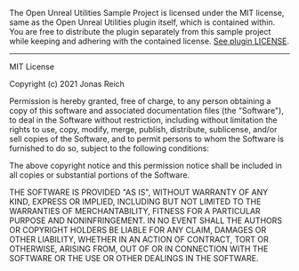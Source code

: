 
The Open Unreal Utilities Sample Project is licensed under the MIT license, same as the Open Unreal Utilities plugin itself, which is contained within.
You are free to distribute the plugin separately from this sample project while keeping and adhering with the contained license.
[See plugin LICENSE](SampleProject/Plugins/OpenUnrealUtilities/LICENSE.md).

----

MIT License

Copyright (c) 2021 Jonas Reich

Permission is hereby granted, free of charge, to any person obtaining a copy
of this software and associated documentation files (the "Software"), to deal
in the Software without restriction, including without limitation the rights
to use, copy, modify, merge, publish, distribute, sublicense, and/or sell
copies of the Software, and to permit persons to whom the Software is
furnished to do so, subject to the following conditions:

The above copyright notice and this permission notice shall be included in all
copies or substantial portions of the Software.

THE SOFTWARE IS PROVIDED "AS IS", WITHOUT WARRANTY OF ANY KIND, EXPRESS OR
IMPLIED, INCLUDING BUT NOT LIMITED TO THE WARRANTIES OF MERCHANTABILITY,
FITNESS FOR A PARTICULAR PURPOSE AND NONINFRINGEMENT. IN NO EVENT SHALL THE
AUTHORS OR COPYRIGHT HOLDERS BE LIABLE FOR ANY CLAIM, DAMAGES OR OTHER
LIABILITY, WHETHER IN AN ACTION OF CONTRACT, TORT OR OTHERWISE, ARISING FROM,
OUT OF OR IN CONNECTION WITH THE SOFTWARE OR THE USE OR OTHER DEALINGS IN THE
SOFTWARE.
